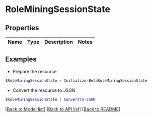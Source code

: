 # RoleMiningSessionState
## Properties

Name | Type | Description | Notes
------------ | ------------- | ------------- | -------------

## Examples

- Prepare the resource
```powershell
$RoleMiningSessionState = Initialize-BetaRoleMiningSessionState 
```

- Convert the resource to JSON
```powershell
$RoleMiningSessionState | ConvertTo-JSON
```

[[Back to Model list]](../README.md#documentation-for-models) [[Back to API list]](../README.md#documentation-for-api-endpoints) [[Back to README]](../README.md)

